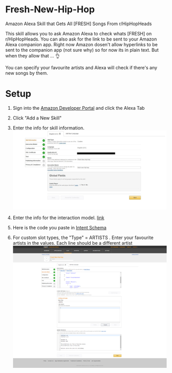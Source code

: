 # Fresh-New-Hip-Hop
Amazon Alexa Skill that Gets All [FRESH] Songs From r/HipHopHeads

This skill allows you to ask Amazon Alexa to check whats [FRESH] on r/HipHopHeads. You can also ask for the link to be sent to your Amazon Alexa companion app. Right now Amazon dosen't allow hyperlinks to be sent to the companion app (not sure why) so for now its in plain text. But when they allow that ... 👌

You can specify your favourite artists and Alexa will check if there's any new songs by them.

# Setup
   1. Sign into the [Amazon Developer Portal](https://developer.amazon.com/) and click the Alexa Tab
   2. Click "Add a New Skill"
   3. Enter the info for skill information. 
      ![](https://github.com/TroyFernandes/Fresh-New-Hip-Hop/blob/master/Setup%20Images/Skill%20info.JPG)
   4. Enter the info for the interaction model. [link](https://github.com/TroyFernandes/Fresh-New-Hip-Hop/tree/master/speechAssets)
   5. Here is the code you paste in [Intent Schema](https://github.com/TroyFernandes/Fresh-New-Hip-Hop/blob/master/speechAssets/IntentSchema.json)
         
   6. For custom slot types, the "Type" = ARTISTS . Enter your favourite artists in the values. Each line should be a different                  artist
      ![](https://github.com/TroyFernandes/Fresh-New-Hip-Hop/blob/master/Setup%20Images/Interaction%20Model.png)

